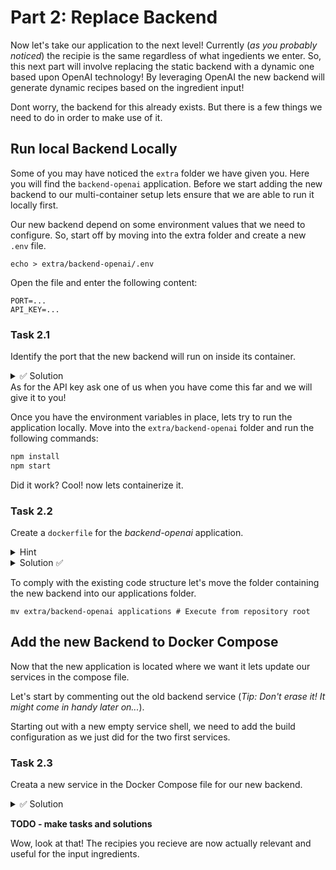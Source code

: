 # Part 2: Replace Backend

Now let's take our application to the next level! Currently (_as you probably noticed_) the recipie is the same regardless of what ingedients we enter. So, this next part will involve replacing the static backend with a dynamic one based upon OpenAI technology! By leveraging OpenAI the new backend will generate dynamic recipes based on the ingredient input!

Dont worry, the backend for this already exists. But there is a few things we need to do in order to make use of it.

## Run local Backend Locally

Some of you may have noticed the `extra` folder we have given you. Here you will find the `backend-openai` application. Before we start adding the new backend to our multi-container setup lets ensure that we are able to run it locally first.

Our new backend depend on some environment values that we need to configure. So, start off by moving into the extra folder and create a new `.env` file.

```shell
echo > extra/backend-openai/.env
```

Open the file and enter the following content:

```env
PORT=...
API_KEY=...
```

### Task 2.1

Identify the port that the new backend will run on inside its container.

<details>
<summary>✅ Solution</summary>
If you managed to locate the docker file you should there be able to see the exposed port.

<details>
<summary>Did you not find it? </summary>
Here it is:

```docker
EXPOSE 8080
```

</details>

</details>
As for the API key ask one of us when you have come this far and we will give it to you!

Once you have the environment variables in place, lets try to run the application locally. Move into the `extra/backend-openai` folder and run the following commands:

```bash
npm install
npm start
```

Did it work? Cool! now lets containerize it.

### Task 2.2

Create a `dockerfile` for the _backend-openai_ application.

<details>
<summary>Hint</summary>
You can copy the dockerfile for the static backend and reuse it, only a few adjustments is actually necessary.
</details>

<details>
<summary>Solution ✅</summary>
Your file should now look like this:

```docker

FROM node:16-alpine

WORKDIR /app

COPY . .

WORKDIR /app/backend

RUN npm install

EXPOSE 8080

CMD [ "npm", "start" ]

```

</details>

To comply with the existing code structure let's move the folder containing the new backend into our applications folder.

```shell
mv extra/backend-openai applications # Execute from repository root
```

## Add the new Backend to Docker Compose

Now that the new application is located where we want it lets update our services in the compose file.

Let's start by commenting out the old backend service (_Tip: Don't erase it! It might come in handy later on..._).

Starting out with a new empty service shell, we need to add the build configuration as we just did for the two first services.

### Task 2.3

Creata a new service in the Docker Compose file for our new backend.

<details>
<summary>✅ Solution</summary>
The new service configuration should look something like this:
```yml
backend-openai:
    container_name: codepub-container-workshop-backend-openai
    build:
      dockerfile: dockerfile
      context: applications/backend-openai/
    ports:
      - "8001:8000"
    networks:
      - mynet
```

</details>

**TODO - make tasks and solutions**

Wow, look at that! The recipies you recieve are now actually relevant and useful for the input ingredients.
